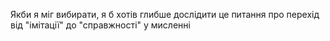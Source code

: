 Якби я міг вибирати, я б хотів глибше дослідити це питання про перехід від "імітації" до "справжності" у мисленні